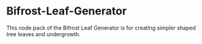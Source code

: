 # Bifrost-Leaf-Generator
This node pack of the Bifrost Leaf Generator is for creating simpler shaped tree leaves and undergrowth.
